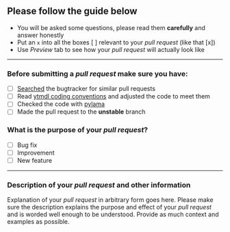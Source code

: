 ## Please follow the guide below

- You will be asked some questions, please read them **carefully** and answer honestly
- Put an `x` into all the boxes [ ] relevant to your *pull request* (like that [x])
- Use *Preview* tab to see how your *pull request* will actually look like

---

### Before submitting a *pull request* make sure you have:
- [ ] [Searched](https://github.com/deepjyoti30/ytmdl/search?q=is%3Apr&type=Issues) the bugtracker for similar pull requests
- [ ] Read [ytmdl coding conventions](https://github.com/deepjyoti30/ytmdl/blob/master/.github/CONTRIBUTING.md) and adjusted the code to meet them
- [ ] Checked the code with [pylama](https://github.com/klen/pylama)
- [ ] Made the pull request to the **unstable** branch

### What is the purpose of your *pull request*?
- [ ] Bug fix
- [ ] Improvement
- [ ] New feature

---

### Description of your *pull request* and other information

Explanation of your *pull request* in arbitrary form goes here. Please make sure the description explains the purpose and effect of your *pull request* and is worded well enough to be understood. Provide as much context and examples as possible.
